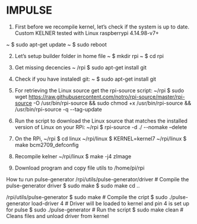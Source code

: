 # IMPULSE
1) First before we recompile kernel, let’s check if the system is up to date. Custom KELNER  tested with Linux raspberrypi 4.14.98-v7+

~ $ sudo apt-get update
~ $ sudo reboot

2) Let’s setup builder folder in home file
~ $ mkdir rpi
~ $ cd rpi

3) Get missing decencies
~ /rpi $ sudo apt-get install git

4) Check if you have instaledl git:
~ $ sudo apt-get install git

5) For retrieving the Linux source get the rpi-source script:
~/rpi $ sudo wget https://raw.githubusercontent.com/notro/rpi-source/master/rpi-source -O /usr/bin/rpi-source && sudo chmod +x /usr/bin/rpi-source && /usr/bin/rpi-source -q --tag-update

6) Run the script to download the Linux source that matches the installed version of Linux on your RPi:
~/rpi $ rpi-source -d ./ --nomake –delete

7) On the RPi,
~/rpi $ cd linux
~/rpi/linux $ KERNEL=kernel7
~/rpi/linux $ make bcm2709_defconfig

8) Recompile kelner
 ~/rpi/linux $ make -j4 zImage

9) Download program and copy file utils to /home/pi/rpi

How tu run pulse-generator 
/rpi/utils/pulse-generator/driver	# Compile the pulse-generator driver
$ sudo make
$ sudo make cd ..

/rpi/utils/pulse-generator
$ sudo make				# Compile the cript
$ sudo ./pulse-generator load-driver 4 	# Driver will be loaded to kernel and pin 4 is set up for pulse
$ sudo ./pulse-generator		# Run the script
$ sudo make clean			# Cleans files and unload driver from kernel
